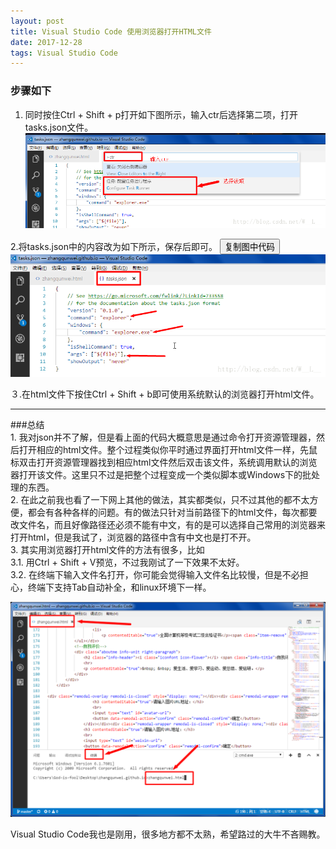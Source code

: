 ```yaml
---
layout: post
title: Visual Studio Code 使用浏览器打开HTML文件
date: 2017-12-28
tags: Visual Studio Code
---
```



### 步骤如下   
1. 同时按住Ctrl + Shift + p打开如下图所示，输入ctr后选择第二项，打开tasks.json文件。    
    ![这里写图片描述](/images/post/VisualStudioCode使用浏览器打开HTML文件/20170621214413467-1.png)   

2.将tasks.json中的内容改为如下所示，保存后即可。
   <button id="copyBT">复制图中代码</button>    
    ![这里写图片描述](/images/post/VisualStudioCode使用浏览器打开HTML文件/20170621214515922-2.png)
    <span id="content" style="display:none">
    {
        // See https://go.microsoft.com/fwlink/?LinkId=733558
        // for the documentation about the tasks.json format
        "version": "0.1.0",
        "command": "explorer",
        "windows": {
            "command": "explorer.exe" 
        },
        "isShellCommand": true,
        "args": ["${file}"],
        "showOutput": "never"
    }       
    </span>
     
３.在html文件下按住Ctrl + Shift + b即可使用系统默认的浏览器打开html文件。    

- - - -

###总结      
    1. 我对json并不了解，但是看上面的代码大概意思是通过命令打开资源管理器，然后打开相应的html文件。整个过程类似你平时通过界面打开html文件一样，先鼠标双击打开资源管理器找到相应html文件然后双击该文件，系统调用默认的浏览器打开该文件。这里只不过是把整个过程变成一个类似脚本或Windows下的批处理的东西。    
    2. 在此之前我也看了一下网上其他的做法，其实都类似，只不过其他的都不太方便，都会有各种各样的问题。有的做法只针对当前路径下的html文件，每次都要改文件名，而且好像路径还必须不能有中文，有的是可以选择自己常用的浏览器来打开html，但是我试了，浏览器的路径中含有中文也是打不开。     
    3. 其实用浏览器打开html文件的方法有很多，比如    
        3.1. 用Ctrl + Shift + V预览，不过我刚试了一下效果不太好。    
        3.2. 在终端下输入文件名打开，你可能会觉得输入文件名比较慢，但是不必担心，终端下支持Tab自动补全，和linux环境下一样。    

![这里写图片描述](/images/post/VisualStudioCode使用浏览器打开HTML文件/20170621222730544-3.png)

Visual Studio Code我也是刚用，很多地方都不太熟，希望路过的大牛不吝赐教。


<script>      
    function copyArticle(event) {         
        const range = document.createRange();         
        range.selectNode(document.getElementById('content'));
        const selection = window.getSelection();         
        if(selection.rangeCount > 0) 
        selection.removeAllRanges();         
        selection.addRange(range);
        document.execCommand('copy');
         alert("复制成功！");       }
         
document.getElementById('copyBT').addEventListener('click', copyArticle, false);     
</script> 
